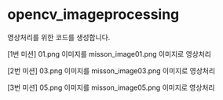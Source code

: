 # opencv_imageprocessing
영상처리를 위한 코드를 생성합니다.

[1번 미션]
01.png 이미지를 misson_image01.png 이미지로 영상처리

[2번 미션]
03.png 이미지를 misson_image03.png 이미지로 영상처리

[3번 미션]
05.png 이미지를 misson_image05.png 이미지로 영상처리
